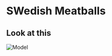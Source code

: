 # SWedish Meatballs

## Look at this

![Model](https://pinchofyum.com/wp-content/uploads/Swedish-Meatballs-Square-1.jpg)
